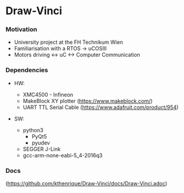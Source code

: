 # Draw-Vinci

### Motivation

- University project at the FH Technikum Wien
- Familiarisation with a RTOS -> uCOSIII
- Motors driving <-> uC <-> Computer Communication

### Dependencies

- HW:
    - XMC4500 - Infineon
    - MakeBlock XY plotter (https://www.makeblock.com/)
    - UART TTL Serial Cable (https://www.adafruit.com/product/954)

- SW:
    - python3  
      - PyQt5
      - pyudev
    - SEGGER J-Link
    - gcc-arm-none-eabi-5_4-2016q3

### Docs

(https://github.com/kthenrique/Draw-Vinci/docs/Draw-Vinci.adoc)
